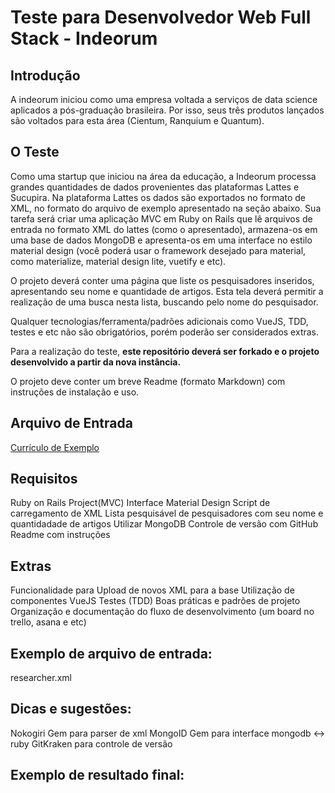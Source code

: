 # Teste para Desenvolvedor Web Full Stack - Indeorum

## Introdução
A indeorum iniciou como uma empresa voltada a serviços de data science aplicados a pós-graduação brasileira.
Por isso, seus três produtos lançados são voltados para esta área (Cientum, Ranquium e Quantum).

## O Teste

Como uma startup que iniciou na área da educação, a Indeorum processa grandes quantidades de dados provenientes das plataformas Lattes e Sucupira. Na plataforma Lattes os dados são exportados no formato de XML, no formato do arquivo de exemplo apresentado na seção abaixo.
Sua tarefa será criar uma aplicação MVC em Ruby on Rails que lê arquivos de entrada no formato XML do lattes (como o apresentado), armazena-os em uma base de dados MongoDB e apresenta-os em uma interface no estilo material design (você poderá usar o framework desejado para material, como materialize, material design lite, vuetify e etc).

O projeto deverá conter uma página que liste os pesquisadores inseridos, apresentando seu nome e quantidade de artigos. Esta tela deverá permitir a realização de uma busca nesta lista, buscando pelo nome do pesquisador. 

Qualquer tecnologias/ferramenta/padrões adicionais como VueJS, TDD, testes e etc não são obrigatórios, porém poderão ser considerados extras.

Para a realização do teste, **este repositório deverá ser forkado e o projeto desenvolvido a partir da nova instância.**

O projeto deve conter um breve Readme (formato Markdown) com instruções de instalação e uso.

## Arquivo de Entrada
[Currículo de Exemplo](public/researcher_example.xml)

## Requisitos

Ruby on Rails Project(MVC)
Interface Material Design
Script de carregamento de XML
Lista pesquisável de pesquisadores com seu nome e quantidadade de artigos
Utilizar MongoDB
Controle de versão com GitHub
Readme com instruções

## Extras

Funcionalidade para Upload de novos XML para a base
Utilização de componentes VueJS
Testes (TDD)
Boas práticas e padrões de projeto
Organização e documentação do fluxo de desenvolvimento (um board no trello, asana e etc)

## Exemplo de arquivo de entrada:
researcher.xml

## Dicas e sugestões:

Nokogiri Gem para parser de xml
MongoID Gem para interface mongodb <-> ruby 
GitKraken para controle de versão

## Exemplo de resultado final:
